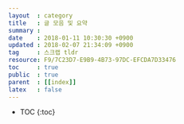 ```yaml
---
layout  : category
title   : 글 모음 및 요약
summary :
date    : 2018-01-11 10:30:30 +0900
updated : 2018-02-07 21:34:09 +0900
tag     : 스크랩 tldr
resource: F9/7C23D7-E9B9-4B73-97DC-EFCDA7D33476
toc     : true
public  : true
parent  : [[index]]
latex   : false
---
```

* TOC
{:toc}


